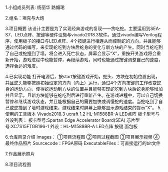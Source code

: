 1.小组成员列表: 杨丽华 路媚珺

2.组名：坦克与大炮

3.项目概要
该设计主要是为了实现经典游戏的复现——贪吃蛇。主要运用到SEA-S7、LED点阵、按键等硬件设施与vivado2018.3软件。通过vivado编写Verilog程序，使用板子的接口与LED点阵、4个按键进行相连从而控制蛇的方向，并且能够通过代码的编写，来实现蛇吃到方块后蛇身的变化与新方块的产生。同时当蛇吃到了自己或蛇撞到了墙，将会进入死亡状态，屏幕会显示“X”，重按开关游戏将会重新开始，游戏进程中也能暂停，再继续游戏，同时也能通过按键调整自己的速度，选择合适的难度。

4.已实现功能
打开电源后，按start按键游戏开始，蛇头、方块在初始位置出现，并且蛇头能够按照初始设定的方向（向上）运行，通过4个方向按键的工作改变蛇身的运动方向，使得蛇运动到方块的位置并且能够实现蛇吃到方块后蛇身能够增加并且显示，且新方块能够在蛇吃到后进行重新产生。在游戏进程中，可以自己切换暂停和继续游戏状态，并且能根据自己的需要加快或调慢蛇的速度。当蛇吃到了自己或蛇撞到了墙时游戏结束，游戏结束时屏幕上能够显示游戏结束的提示“X”。
5.使用的工具版本
Vivado2018.3  ucraft 1.2  HL-M1588BR-A LED点阵
板卡型号与外设列表：
板卡型号:Spartan Edge Accelerator Board(SEA)
芯片型号:XC7S15FTGB196-1
外设：HL-M1588BR-A LED点阵  按键  面包板 

6.仓库⽬录介绍
Images：
①项目流程图
②项目过程截图
③项目展示视频
④最终作品照片
Sourcecode：FPGA原码
ExecutableFiles：可直接运行的bit文件

7.作品展示照片

8.项目流程图

